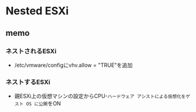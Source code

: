 # Nested ESXi
## memo
### ネストされるESXi
- /etc/vmware/configにvhv.allow = "TRUE"を追加

### ネストするESXi
- 親ESXi上の仮想マシンの設定からCPU-`ハードウェア アシストによる仮想化をゲスト OS に公開`をON
